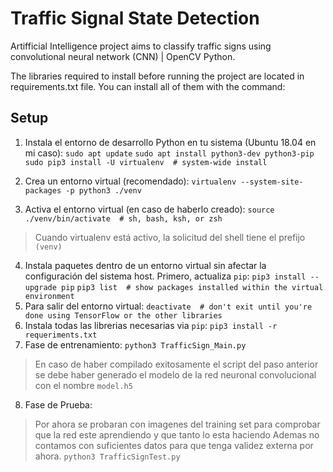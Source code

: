 # Traffic Signal State Detection
Artifficial Intelligence project aims to classify traffic signs using convolutional neural network (CNN) | OpenCV Python.

The libraries required to install before running the project are located in requirements.txt file. You can install all of them with the command:

## Setup
1. Instala el entorno de desarrollo Python en tu sistema (Ubuntu 18.04 en mi caso):
  `sudo apt update`
  `sudo apt install python3-dev python3-pip`
  `sudo pip3 install -U virtualenv  # system-wide install`
  
2. Crea un entorno virtual (recomendado):
`virtualenv --system-site-packages -p python3 ./venv`
3. Activa el entorno virtual (en caso de haberlo creado):
`
source ./venv/bin/activate  # sh, bash, ksh, or zsh
`
> Cuando virtualenv está activo, la solicitud del shell tiene el prefijo `(venv)`

4.  Instala paquetes dentro de un entorno virtual sin afectar la configuración del sistema host. Primero, actualiza `pip`: 
`pip3 install --upgrade pip`
`pip3 list  # show packages installed within the virtual environment`
5. Para salir del entorno virtual:
`deactivate  # don't exit until you're done using TensorFlow or the other libraries`
6. Instala todas las librerias necesarias via `pip`:
`pip3 install -r requeriments.txt`
7. Fase de entrenamiento:
`python3 TrafficSign_Main.py`
> En caso de haber compilado exitosamente el script del paso anterior 
> se debe haber generado el modelo de la red neuronal convolucional con el nombre `model.h5`
8. Fase de Prueba:
> Por ahora se probaran con imagenes del training set para comprobar que la red este aprendiendo y que tanto lo esta haciendo
> Ademas no contamos con suficientes datos para que tenga validez externa por ahora. 
`python3 TrafficSignTest.py`
